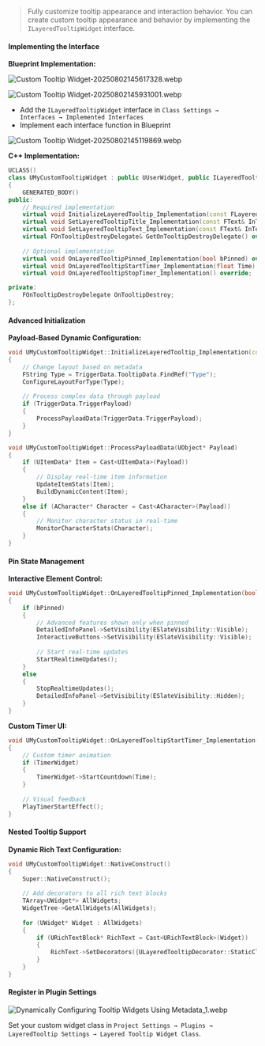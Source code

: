 > Fully customize tooltip appearance and interaction behavior.
> You can create custom tooltip appearance and behavior by implementing the `ILayeredTooltipWidget` interface.

#### Implementing the Interface

**Blueprint Implementation:**

![Custom Tooltip Widget-20250802145617328.webp](/assets/Custom%20Tooltip%20Widget/Custom%20Tooltip%20Widget-20250802145617328.webp) 

![Custom Tooltip Widget-20250802145931001.webp](/assets/Custom%20Tooltip%20Widget/Custom%20Tooltip%20Widget-20250802145931001.webp)

- Add the `ILayeredTooltipWidget` interface in `Class Settings → Interfaces → Implemented Interfaces`
- Implement each interface function in Blueprint

![Custom Tooltip Widget-20250802145119869.webp](/assets/Custom%20Tooltip%20Widget/Custom%20Tooltip%20Widget-20250802145119869.webp)

**C++ Implementation:**

```cpp
UCLASS()
class UMyCustomTooltipWidget : public UUserWidget, public ILayeredTooltipWidget
{
    GENERATED_BODY()
public:
    // Required implementation
    virtual void InitializeLayeredTooltip_Implementation(const FLayeredToolTipTriggerData& TriggerData) override;
    virtual void SetLayeredTooltipTitle_Implementation(const FText& InText) override;
    virtual void SetLayeredTooltipText_Implementation(const FText& InText) override;
    virtual FOnTooltipDestroyDelegate& GetOnTooltipDestroyDelegate() override;
    
    // Optional implementation
    virtual void OnLayeredTooltipPinned_Implementation(bool bPinned) override;
    virtual void OnLayeredTooltipStartTimer_Implementation(float Time) override;
    virtual void OnLayeredTooltipStopTimer_Implementation() override;

private:
    FOnTooltipDestroyDelegate OnTooltipDestroy;
};
```

#### Advanced Initialization

**Payload-Based Dynamic Configuration:**

```cpp
void UMyCustomTooltipWidget::InitializeLayeredTooltip_Implementation(const FLayeredToolTipTriggerData& TriggerData)
{
    // Change layout based on metadata
    FString Type = TriggerData.TooltipData.FindRef("Type");
    ConfigureLayoutForType(Type);
    
    // Process complex data through payload
    if (TriggerData.TriggerPayload)
    {
        ProcessPayloadData(TriggerData.TriggerPayload);
    }
}

void UMyCustomTooltipWidget::ProcessPayloadData(UObject* Payload)
{
    if (UItemData* Item = Cast<UItemData>(Payload))
    {
        // Display real-time item information
        UpdateItemStats(Item);
        BuildDynamicContent(Item);
    }
    else if (ACharacter* Character = Cast<ACharacter>(Payload))
    {
        // Monitor character status in real-time
        MonitorCharacterStats(Character);
    }
}
```

#### Pin State Management

**Interactive Element Control:**

```cpp
void UMyCustomTooltipWidget::OnLayeredTooltipPinned_Implementation(bool bPinned)
{
    if (bPinned)
    {
        // Advanced features shown only when pinned
        DetailedInfoPanel->SetVisibility(ESlateVisibility::Visible);
        InteractiveButtons->SetVisibility(ESlateVisibility::Visible);
        
        // Start real-time updates
        StartRealtimeUpdates();
    }
    else
    {
        StopRealtimeUpdates();
        DetailedInfoPanel->SetVisibility(ESlateVisibility::Hidden);
    }
}
```

**Custom Timer UI:**

```cpp
void UMyCustomTooltipWidget::OnLayeredTooltipStartTimer_Implementation(float Time)
{
    // Custom timer animation
    if (TimerWidget)
    {
        TimerWidget->StartCountdown(Time);
    }
    
    // Visual feedback
    PlayTimerStartEffect();
}
```

#### Nested Tooltip Support

**Dynamic Rich Text Configuration:**

```cpp
void UMyCustomTooltipWidget::NativeConstruct()
{
    Super::NativeConstruct();
    
    // Add decorators to all rich text blocks
    TArray<UWidget*> AllWidgets;
    WidgetTree->GetAllWidgets(AllWidgets);
    
    for (UWidget* Widget : AllWidgets)
    {
        if (URichTextBlock* RichText = Cast<URichTextBlock>(Widget))
        {
            RichText->SetDecorators({ULayeredTooltipDecorator::StaticClass()});
        }
    }
}
```

#### Register in Plugin Settings

![Dynamically Configuring Tooltip Widgets Using Metadata_1.webp](/assets/Dynamically%20Configuring%20Tooltip%20Widgets%20Using%20Metadata/Dynamically%20Configuring%20Tooltip%20Widgets%20Using%20Metadata_1.webp) 

Set your custom widget class in `Project Settings → Plugins → LayeredTooltip Settings → Layered Tooltip Widget Class`.